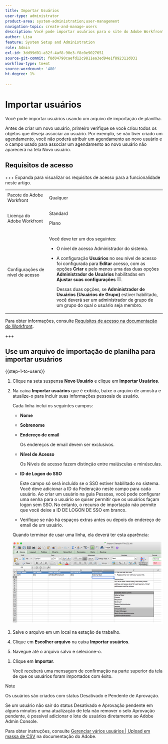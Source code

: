 ```yaml
---
title: Importar Usuários
user-type: administrator
product-area: system-administration;user-management
navigation-topic: create-and-manage-users
description: Você pode importar usuários para o site do Adobe Workfront sincronizando usuários de um serviço de diretório de rede (como o Ative Diretory ou outro diretório LDAP) ou pode importar usuários usando um arquivo de importação de planilha.
author: Lisa
feature: System Setup and Administration
role: Admin
exl-id: 3dd99d01-a32f-4af8-90e3-f8c0e9027651
source-git-commit: f8d04790caefd12c9811ea3ed94e1f892311d031
workflow-type: tm+mt
source-wordcount: '480'
ht-degree: 1%

---
```


# Importar usuários

<!--

>[!IMPORTANT]
>
>The procedure described on this page applies only to organizations that have not yet been onboarded to the Admin Console. If your organization has been onboarded to the Adobe Admin Console, you must perform this action through the Adobe Admin Console.
>
>For instructions on editing a user's profile in the Adobe Admin Console, see the section "Add users" in the article [Bulk Upload Users](https://helpx.adobe.com/enterprise/using/bulk-upload-users.html) or contact your Adobe Admin Console Administrator.
>
>For a list of procedures that differ based on whether your organization has been onboarded to the Adobe Admin Console, see [Platform-based administration differences (Adobe Workfront/Adobe Business Platform)](../../../administration-and-setup/get-started-wf-administration/actions-in-admin-console.md).

-->

Você pode importar usuários usando um arquivo de importação de planilha.

Antes de criar um novo usuário, primeiro verifique se você criou todos os objetos que deseja associar ao usuário. Por exemplo, se não tiver criado um agendamento, você não poderá atribuir um agendamento ao novo usuário e o campo usado para associar um agendamento ao novo usuário não aparecerá na tela Novo usuário.

## Requisitos de acesso

+++ Expanda para visualizar os requisitos de acesso para a funcionalidade neste artigo.

<table style="table-layout:auto"> 
 <col> 
 <col> 
 <tbody> 
  <tr> 
   <td>Pacote do Adobe Workfront</td> 
   <td><p>Qualquer</p></td> 
  </tr> 
  <tr> 
   <td>Licença do Adobe Workfront</td> 
   <td><p>Standard</p><p>Plano</p></td> 
  </tr> 
  <tr> 
   <td>Configurações de nível de acesso</td> 
   <td> <p>Você deve ter um dos seguintes:</p> 
    <ul> 
     <li> <p>O nível de acesso Administrador do sistema. </li> 
     <li> <p>A configuração <b>Usuários</b> no seu nível de acesso foi configurada para <b>Editar</b> acesso, com as opções <b>Criar</b> e pelo menos uma das duas opções <b>Administrador de Usuários</b> habilitadas em <b>Ajustar suas configurações</b> <img src="assets/gear-icon-in-access-levels.png">. </p> <p>Dessas duas opções, se <b>Administrador de Usuários (Usuários de Grupo)</b> estiver habilitado, você deverá ser um administrador de grupo de um grupo do qual o usuário seja membro.</p> </li> 
    </ul> </td> 
  </tr> 
 </tbody> 
</table>

Para obter informações, consulte [Requisitos de acesso na documentação do Workfront](/help/quicksilver/administration-and-setup/add-users/access-levels-and-object-permissions/access-level-requirements-in-documentation.md).

+++

## Use um arquivo de importação de planilha para importar usuários

{{step-1-to-users}}

1. Clique na seta suspensa **Novo Usuário** e clique em **Importar Usuários**.

1. Na caixa **Importar usuários** que é exibida, baixe o arquivo de amostra e atualize-o para incluir suas informações pessoais de usuário.

   Cada linha inclui os seguintes campos:

   * **Nome**
   * **Sobrenome**
   * **Endereço de email**

     Os endereços de email devem ser exclusivos.

   * **Nível de Acesso**

     Os Níveis de acesso fazem distinção entre maiúsculas e minúsculas.

   * **ID de Logon do SSO**

     Este campo só será incluído se o SSO estiver habilitado no sistema. Você deve adicionar a ID da Federação neste campo para cada usuário. Ao criar um usuário na guia Pessoas, você pode configurar uma senha para o usuário se quiser permitir que os usuários façam logon sem SSO. No entanto, o recurso de importação não permite que você deixe a ID DE LOGON DE SSO em branco.

   * Verifique se não há espaços extras antes ou depois do endereço de email de um usuário.

   Quando terminar de usar uma linha, ela deverá ter esta aparência:

   ![importando-novos-usuários.png](assets/importing-new-users.png)

1. Salve o arquivo em um local na estação de trabalho.
1. Clique em **Escolher arquivo** na caixa **Importar usuários**.

1. Navegue até o arquivo salvo e selecione-o.

<!--
1. (Optional) Select the **Send an invite email to this user** option to send an email invitation to the user, notifying them that a Workfront account has been created and prompting them to set their password.

   Deselect this option if you want to set the password for the user.

-->

1. Clique em **Importar**.

   Você receberá uma mensagem de confirmação na parte superior da tela de que os usuários foram importados com êxito.

>[!NOTE]
>
>Os usuários são criados com status Desativado e Pendente de Aprovação.
> 
>Se um usuário não sair do status Desativado e Aprovação pendente em alguns minutos e uma atualização de tela não remover o selo Aprovação pendente, é possível adicionar o lote de usuários diretamente ao Adobe Admin Console.
>
>Para obter instruções, consulte [Gerenciar vários usuários | Upload em massa de CSV](https://helpx.adobe.com/enterprise/using/bulk-upload-users.html) na documentação do Adobe.
